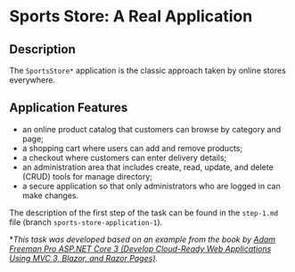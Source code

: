 # Sports Store: A Real Application

## Description

The `SportsStore*` application is the classic approach taken by online stores everywhere.

## Application Features

- an online product catalog that customers can browse by category and page;
- a shopping cart where users can add and remove products;
- a checkout where customers can enter delivery details;
- an administration area that includes create, read, update, and delete (CRUD) tools for manage directory;
- a secure application so that only administrators who are logged in can make changes.

The description of the first step of the task can be found in the `step-1.md` file (branch `sports-store-application-1`).

 *_This task was developed based on an example from the book by [Adam Freeman Pro ASP.NET Core 3 (Develop Cloud-Ready Web Applications Using MVC 3, Blazor, and Razor Pages)](https://www.amazon.com/Pro-ASP-NET-Core-Cloud-Ready-Applications/dp/1484254392)_.
